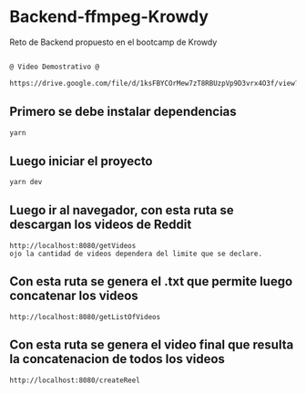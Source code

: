 # Backend-ffmpeg-Krowdy
Reto de Backend propuesto en el bootcamp de Krowdy
```diff

@ Video Demostrativo @
```
```bash 
https://drive.google.com/file/d/1ksFBYCOrMew7zT8RBUzpVp9D3vrx4O3f/view?usp=sharing
```

## Primero se debe instalar dependencias
```bash 
yarn
```
## Luego iniciar el proyecto
```bash 
yarn dev 
```
## Luego ir al navegador, con esta ruta se descargan los videos de Reddit
``` 
http://localhost:8080/getVideos
ojo la cantidad de videos dependera del limite que se declare.
```

##  Con esta ruta se genera el .txt que permite luego concatenar los videos
``` 
http://localhost:8080/getListOfVideos
```
##  Con esta ruta se genera el video final que resulta la concatenacion de todos los videos
``` 
http://localhost:8080/createReel
```
